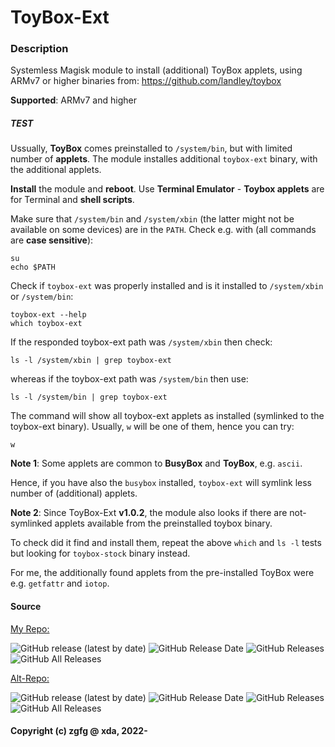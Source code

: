 # ToyBox-Ext

### Description
Systemless Magisk module
to install (additional) ToyBox applets, using ARMv7 or higher binaries from:
https://github.com/landley/toybox

**Supported**: ARMv7 and higher 

##### TEST

Ussually, **ToyBox** comes preinstalled to `/system/bin`, but with limited number of **applets**.
The module installes additional `toybox-ext` binary, with the additional applets.

**Install** the module and **reboot**. Use **Terminal Emulator** - **Toybox applets** are for Terminal and **shell scripts**.

Make sure that `/system/bin` and `/system/xbin` (the latter might not be available on some devices) are in the `PATH`.
Check e.g. with (all commands are **case sensitive**):

```
su
echo $PATH
```

Check if `toybox-ext` was properly installed and is it installed to `/system/xbin` or `/system/bin`:

```
toybox-ext --help
which toybox-ext
```

If the responded toybox-ext path was `/system/xbin` then check:

```
ls -l /system/xbin | grep toybox-ext
```

whereas if the toybox-ext path was `/system/bin` then use:

```
ls -l /system/bin | grep toybox-ext
```

The command will show all toybox-ext applets as installed (symlinked to the toybox-ext binary).
Usually, `w` will be one of them, hence you can try:

```
w
```

**Note 1**: Some applets are common to **BusyBox** and **ToyBox**, e.g. `ascii`.

Hence, if you have also the `busybox` installed, `toybox-ext` will symlink less number of (additional) applets.

**Note 2**: Since ToyBox-Ext **v1.0.2**, the module also looks if there are not-symlinked applets available from the preinstalled toybox binary.

To check did it find and install them, repeat the above `which` and `ls -l` tests but looking for `toybox-stock` binary instead.

For me, the additionally found applets from the pre-installed ToyBox were e.g. `getfattr` and `iotop`.


#### Source 

[My Repo:](https://github.com/zgfg/ToyBox-Ext)

![GitHub release (latest by date)](https://img.shields.io/github/v/release/zgfg/ToyBox-Ext?label=Release&style=plastic) ![GitHub Release Date](https://img.shields.io/github/release-date/zgfg/ToyBox-Ext?label=Release%20Date&style=plastic) 
![GitHub Releases](https://img.shields.io/github/downloads/zgfg/ToyBox-Ext/latest/total?label=Downloads%20%28Latest%20Release%29&style=plastic)
![GitHub All Releases](https://img.shields.io/github/downloads/zgfg/ToyBox-Ext/total?label=Total%20Downloads%20%28All%20Releases%29&style=plastic)

[Alt-Repo:](https://github.com/Magisk-Modules-Alt-Repo/ToyBox-Ext)

![GitHub release (latest by date)](https://img.shields.io/github/v/release/Magisk-Modules-Alt-Repo/ToyBox-Ext?label=Release&style=plastic) ![GitHub Release Date](https://img.shields.io/github/release-date/Magisk-Modules-Alt-Repo/ToyBox-Ext?label=Release%20Date&style=plastic) 
![GitHub Releases](https://img.shields.io/github/downloads/Magisk-Modules-Alt-Repo/ToyBox-Ext/latest/total?label=Downloads%20%28Latest%20Release%29&style=plastic)
![GitHub All Releases](https://img.shields.io/github/downloads/Magisk-Modules-Alt-Repo/ToyBox-Ext/total?label=Total%20Downloads%20%28All%20Releases%29&style=plastic)

#### Copyright (c) zgfg @ xda, 2022-

